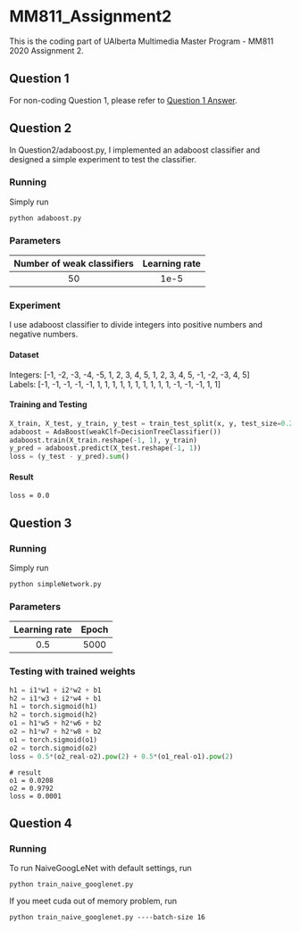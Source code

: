 # MM811_Assignment2

This is the coding part of UAlberta Multimedia Master Program - MM811 2020 Assignment 2.
<br>

## Question 1
For non-coding Question 1, please refer to [Question 1 Answer]().

## Question 2
In Question2/adaboost.py, I implemented an adaboost classifier and designed a simple experiment to test the classifier.
### Running
Simply run 
```
python adaboost.py
```
### Parameters
| Number of weak classifiers | Learning rate |
| :-: | :-: |
| 50 | 1e-5 |
### Experiment
I use adaboost classifier to divide integers into positive numbers and negative numbers.
#### Dataset
Integers: [-1, -2, -3, -4, -5, 1, 2, 3, 4, 5, 1, 2, 3, 4, 5, -1, -2, -3, 4, 5]<br>
Labels: [-1, -1, -1, -1, -1, 1, 1, 1, 1, 1, 1, 1, 1, 1, 1, -1, -1, -1, 1, 1]<br>

#### Training and Testing
```python
X_train, X_test, y_train, y_test = train_test_split(x, y, test_size=0.2)
adaboost = AdaBoost(weakClf=DecisionTreeClassifier())
adaboost.train(X_train.reshape(-1, 1), y_train)
y_pred = adaboost.predict(X_test.reshape(-1, 1))
loss = (y_test - y_pred).sum()
```
#### Result
```
loss = 0.0
```
## Question 3
### Running
Simply run 
```
python simpleNetwork.py
```
### Parameters
| Learning rate | Epoch |
| :-: | :-: |
| 0.5 | 5000 |
### Testing with trained weights
```python
h1 = i1*w1 + i2*w2 + b1
h2 = i1*w3 + i2*w4 + b1
h1 = torch.sigmoid(h1)
h2 = torch.sigmoid(h2)
o1 = h1*w5 + h2*w6 + b2
o2 = h1*w7 + h2*w8 + b2
o1 = torch.sigmoid(o1)
o2 = torch.sigmoid(o2)
loss = 0.5*(o2_real-o2).pow(2) + 0.5*(o1_real-o1).pow(2)
```
```
# result
o1 = 0.0208
o2 = 0.9792
loss = 0.0001
```
## Question 4
### Running
To run NaiveGoogLeNet with default settings, run
```
python train_naive_googlenet.py
```
If you meet cuda out of memory problem, run
```
python train_naive_googlenet.py ----batch-size 16
```
